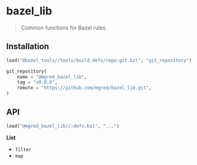 # bazel_lib

> Common functions for Bazel rules.

## Installation

```python
load("@bazel_tools//tools/build_defs/repo:git.bzl", "git_repository")

git_repository(
    name = "@mgred_bazel_lib",
    tag = "v0.0.0",
    remote = "https://github.com/mgred/bazel_lib.git",
)
```

## API

```python
load("@mgred_bazel_lib//:defs.bzl", "...")
```

**List**

* `filter`
* `map`
